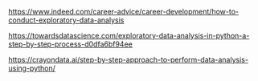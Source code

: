 https://www.indeed.com/career-advice/career-development/how-to-conduct-exploratory-data-analysis

https://towardsdatascience.com/exploratory-data-analysis-in-python-a-step-by-step-process-d0dfa6bf94ee

https://crayondata.ai/step-by-step-approach-to-perform-data-analysis-using-python/

